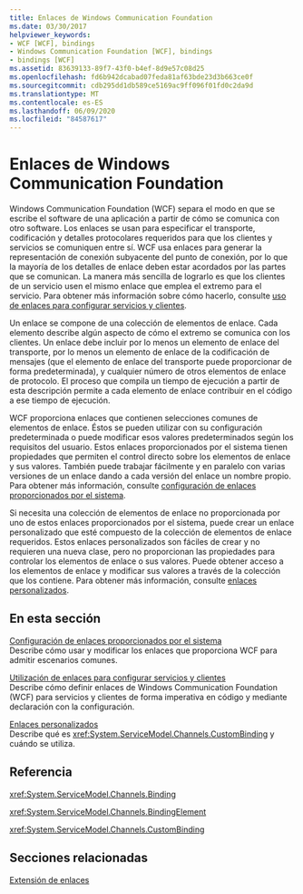 ```yaml
---
title: Enlaces de Windows Communication Foundation
ms.date: 03/30/2017
helpviewer_keywords:
- WCF [WCF], bindings
- Windows Communication Foundation [WCF], bindings
- bindings [WCF]
ms.assetid: 83639133-89f7-43f0-b4ef-8d9e57c08d25
ms.openlocfilehash: fd6b942dcabad07feda81af63bde23d3b663ce0f
ms.sourcegitcommit: cdb295dd1db589ce5169ac9ff096f01fd0c2da9d
ms.translationtype: MT
ms.contentlocale: es-ES
ms.lasthandoff: 06/09/2020
ms.locfileid: "84587617"
---
```

# <a name="windows-communication-foundation-bindings"></a>Enlaces de Windows Communication Foundation
Windows Communication Foundation (WCF) separa el modo en que se escribe el software de una aplicación a partir de cómo se comunica con otro software. Los enlaces se usan para especificar el transporte, codificación y detalles protocolares requeridos para que los clientes y servicios se comuniquen entre sí. WCF usa enlaces para generar la representación de conexión subyacente del punto de conexión, por lo que la mayoría de los detalles de enlace deben estar acordados por las partes que se comunican. La manera más sencilla de lograrlo es que los clientes de un servicio usen el mismo enlace que emplea el extremo para el servicio. Para obtener más información sobre cómo hacerlo, consulte [uso de enlaces para configurar servicios y clientes](../using-bindings-to-configure-services-and-clients.md).  
  
 Un enlace se compone de una colección de elementos de enlace. Cada elemento describe algún aspecto de cómo el extremo se comunica con los clientes. Un enlace debe incluir por lo menos un elemento de enlace del transporte, por lo menos un elemento de enlace de la codificación de mensajes (que el elemento de enlace del transporte puede proporcionar de forma predeterminada), y cualquier número de otros elementos de enlace de protocolo. El proceso que compila un tiempo de ejecución a partir de esta descripción permite a cada elemento de enlace contribuir en el código a ese tiempo de ejecución.  
  
 WCF proporciona enlaces que contienen selecciones comunes de elementos de enlace. Éstos se pueden utilizar con su configuración predeterminada o puede modificar esos valores predeterminados según los requisitos del usuario. Estos enlaces proporcionados por el sistema tienen propiedades que permiten el control directo sobre los elementos de enlace y sus valores. También puede trabajar fácilmente y en paralelo con varias versiones de un enlace dando a cada versión del enlace un nombre propio. Para obtener más información, consulte [configuración de enlaces proporcionados por el sistema](configuring-system-provided-bindings.md).  
  
 Si necesita una colección de elementos de enlace no proporcionada por uno de estos enlaces proporcionados por el sistema, puede crear un enlace personalizado que esté compuesto de la colección de elementos de enlace requeridos. Estos enlaces personalizados son fáciles de crear y no requieren una nueva clase, pero no proporcionan las propiedades para controlar los elementos de enlace o sus valores. Puede obtener acceso a los elementos de enlace y modificar sus valores a través de la colección que los contiene. Para obtener más información, consulte [enlaces personalizados](../extending/custom-bindings.md).  
  
## <a name="in-this-section"></a>En esta sección  
 [Configuración de enlaces proporcionados por el sistema](configuring-system-provided-bindings.md)  
 Describe cómo usar y modificar los enlaces que proporciona WCF para admitir escenarios comunes.  
  
 [Utilización de enlaces para configurar servicios y clientes](../using-bindings-to-configure-services-and-clients.md)  
 Describe cómo definir enlaces de Windows Communication Foundation (WCF) para servicios y clientes de forma imperativa en código y mediante declaración con la configuración.  
  
 [Enlaces personalizados](../extending/custom-bindings.md)  
 Describe qué es <xref:System.ServiceModel.Channels.CustomBinding> y cuándo se utiliza.  
  
## <a name="reference"></a>Referencia  
 <xref:System.ServiceModel.Channels.Binding>  
  
 <xref:System.ServiceModel.Channels.BindingElement>  
  
 <xref:System.ServiceModel.Channels.CustomBinding>  
  
## <a name="related-sections"></a>Secciones relacionadas  
 [Extensión de enlaces](../extending/extending-bindings.md)
